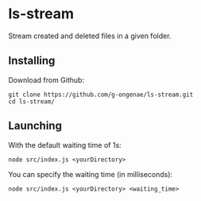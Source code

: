 # ls-stream

Stream created and deleted files in a given folder.

## Installing

Download from Github:
```
git clone https://github.com/g-ongenae/ls-stream.git
cd ls-stream/
```

## Launching

With the default waiting time of 1s:
```
node src/index.js <yourDirectory>
```

You can specify the waiting time (in milliseconds):
```
node src/index.js <yourDirectory> <waiting_time>
```
